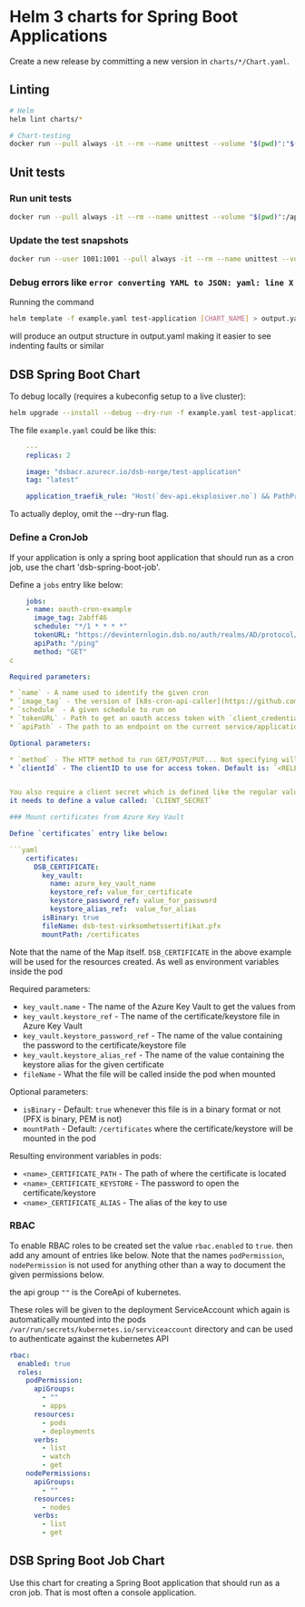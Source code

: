 # Helm 3 charts for Spring Boot Applications

Create a new release by committing a new version in `charts/*/Chart.yaml`.

## Linting

```bash
# Helm
helm lint charts/*

# Chart-testing
docker run --pull always -it --rm --name unittest --volume "$(pwd)":"$(pwd)" --workdir "$(pwd)" dsbacr.azurecr.io/cache/quay-io/helmpack/chart-testing ct lint --all --validate-maintainers=false
```

## Unit tests

### Run unit tests

```bash
docker run --pull always -it --rm --name unittest --volume "$(pwd)":/apps dsbacr.azurecr.io/cache/docker-io/helmunittest/helm-unittest charts/*
```

### Update the test snapshots

```bash
docker run --user 1001:1001 --pull always -it --rm --name unittest --volume "$(pwd)":/apps dsbacr.azurecr.io/cache/docker-io/helmunittest/helm-unittest --update-snapshot charts/*
```

### Debug errors like `error converting YAML to JSON: yaml: line X`

Running the command

```bash
helm template -f example.yaml test-application [CHART_NAME] > output.yaml
```

will produce an output structure in output.yaml making it easier to see indenting faults or similar

## DSB Spring Boot Chart

To debug locally (requires a kubeconfig setup to a live cluster):

```bash
helm upgrade --install --debug --dry-run -f example.yaml test-application dsb-spring-boot
```

The file `example.yaml` could be like this:

```yaml
    ---
    replicas: 2

    image: "dsbacr.azurecr.io/dsb-norge/test-application"
    tag: "latest"

    application_traefik_rule: "Host(`dev-api.eksplosiver.no`) && PathPrefix(`/test`)"
```

To actually deploy, omit the --dry-run flag.

### Define a CronJob

If your application is only a spring boot application that should run as a cron job, use the chart 'dsb-spring-boot-job'.

Define a `jobs` entry like below:

```yaml
    jobs:
    - name: oauth-cron-example
      image_tag: 2abff46
      schedule: "*/1 * * * *"
      tokenURL: "https://devinternlogin.dsb.no/auth/realms/AD/protocol/openid-connect/token"
      apiPath: "/ping"
      method: "GET"
c

Required parameters:

* `name` - A name used to identify the given cron
* `image_tag` - the version of [k8s-cron-api-caller](https://github.com/dsb-norge/k8s-cron-api-caller) to use
* `schedule` - A given schedule to run on
* `tokenURL` - Path to get an oauth access token with `client_credentials` flow
* `apiPath` - The path to an endpoint on the current service/application to run

Optional parameters:

* `method` - The HTTP method to run GET/POST/PUT... Not specifying will make it a POST
* `clientId` - The clientID to use for access token. Default is: `<RELEASE_NAME>-cron-client`


You also require a client secret which is defined like the regular values.secrets only its from `values.job_secrets`
it needs to define a value called: `CLIENT_SECRET`

### Mount certificates from Azure Key Vault

Define `certificates` entry like below:

```yaml
    certificates:
      DSB_CERTIFICATE:
        key_vault:
          name: azure_key_vault_name
          keystore_ref: value_for_certificate
          keystore_password_ref: value_for_password
          keystore_alias_ref:  value_for_alias
        isBinary: true
        fileName: dsb-test-virksomhetssertifikat.pfx
        mountPath: /certificates
```

Note that the name of the Map itself. `DSB_CERTIFICATE` in the above example will be used for the resources
created. As well as environment variables inside the pod

Required parameters:

* `key_vault.name` - The name of the Azure Key Vault to get the values from
* `key_vault.keystore_ref` - The name of the certificate/keystore file in Azure Key Vault
* `key_vault.keystore_password_ref` - The name of the value containing the password to the certificate/keystore file
* `key_vault.keystore_alias_ref` - The name of the value containing the keystore alias for the given certificate
* `fileName` - What the file will be called inside the pod when mounted

Optional parameters:

* `isBinary` - Default: `true` whenever this file is in a binary format or not (PFX is binary, PEM is not)
* `mountPath` - Default: `/certificates` where the certificate/keystore will be mounted in the pod

Resulting environment variables in pods:

* `<name>_CERTIFICATE_PATH` - The path of where the certificate is located
* `<name>_CERTIFICATE_KEYSTORE` - The password to open the certificate/keystore
* `<name>_CERTIFICATE_ALIAS` - The alias of the key to use

### RBAC

To enable RBAC roles to be created set the value `rbac.enabled` to `true`.
then add any amount of entries like below. Note that the names `podPermission`, `nodePermission` is not
used for anything other than a way to document the given permissions below.

the api group `""` is the CoreApi of kubernetes.

These roles will be given to the deployment ServiceAccount which again is automatically mounted into the pods `/var/run/secrets/kubernetes.io/serviceaccount`
directory and can be used to authenticate against the kubernetes API

```yaml
rbac:
  enabled: true
  roles:
    podPermission:
      apiGroups:
        - ""
        - apps
      resources:
        - pods
        - deployments
      verbs:
        - list
        - watch
        - get
    nodePermissions:
      apiGroups:
        - ""
      resources:
        - nodes
      verbs:
        - list
        - get
```

## DSB Spring Boot Job Chart

Use this chart for creating a Spring Boot application that should run as a cron job. That is most often a console application.
